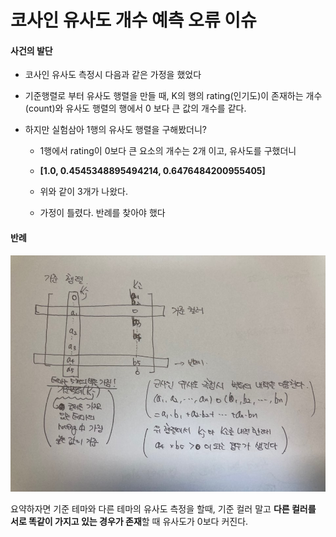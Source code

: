 # 코사인 유사도 개수 예측 오류 이슈



#### 사건의 발단

- 코사인 유사도 측정시 다음과 같은 가정을 했었다
- 기준행렬로 부터 유사도 행렬을 만들 때, K의 행의 rating(인기도)이 존재하는 개수(count)와  유사도 행렬의 행에서 0 보다 큰 값의 개수를 같다.

- 하지만 실험삼아 1행의 유사도 행렬을 구해봤더니?

  - 1행에서 rating이 0보다 큰 요소의 개수는 2개 이고, 유사도를 구했더니

  - **[1.0, 0.4545348895494214, 0.6476484200955405]**

  - 위와 같이 3개가 나왔다.
  - 가정이 틀렸다. 반례를 찾아야 했다



#### 반례

<div style="text-align=left;">
    <img src="./사진/코사인_유사도_개수_예측_오류_이슈.jpg">
</div>


요약하자면 기준 테마와 다른 테마의 유사도 측정을 할때, 기준 컬러 말고 **다른 컬러를 서로 똑같이 가지고 있는 경우가 존재**할 때 유사도가 0보다 커진다.   



